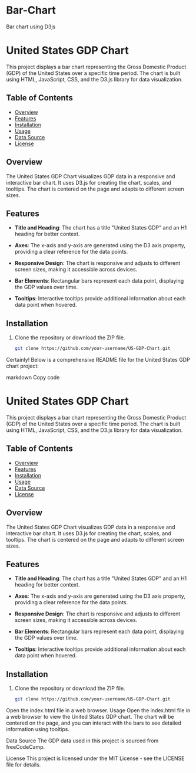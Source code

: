 # Bar-Chart
Bar chart using D3js
# United States GDP Chart

This project displays a bar chart representing the Gross Domestic Product (GDP) of the United States over a specific time period. The chart is built using HTML, JavaScript, CSS, and the D3.js library for data visualization.

## Table of Contents

- [Overview](#overview)
- [Features](#features)
- [Installation](#installation)
- [Usage](#usage)
- [Data Source](#data-source)
- [License](#license)

## Overview

The United States GDP Chart visualizes GDP data in a responsive and interactive bar chart. It uses D3.js for creating the chart, scales, and tooltips. The chart is centered on the page and adapts to different screen sizes.

## Features

- **Title and Heading**: The chart has a title "United States GDP" and an H1 heading for better context.

- **Axes**: The x-axis and y-axis are generated using the D3 axis property, providing a clear reference for the data points.

- **Responsive Design**: The chart is responsive and adjusts to different screen sizes, making it accessible across devices.

- **Bar Elements**: Rectangular bars represent each data point, displaying the GDP values over time.

- **Tooltips**: Interactive tooltips provide additional information about each data point when hovered.

## Installation

1. Clone the repository or download the ZIP file.

   ```bash
   git clone https://github.com/your-username/US-GDP-Chart.git
   
Certainly! Below is a comprehensive README file for the United States GDP chart project:

markdown
Copy code
# United States GDP Chart

This project displays a bar chart representing the Gross Domestic Product (GDP) of the United States over a specific time period. The chart is built using HTML, JavaScript, CSS, and the D3.js library for data visualization.

## Table of Contents

- [Overview](#overview)
- [Features](#features)
- [Installation](#installation)
- [Usage](#usage)
- [Data Source](#data-source)
- [License](#license)

## Overview

The United States GDP Chart visualizes GDP data in a responsive and interactive bar chart. It uses D3.js for creating the chart, scales, and tooltips. The chart is centered on the page and adapts to different screen sizes.

## Features

- **Title and Heading**: The chart has a title "United States GDP" and an H1 heading for better context.

- **Axes**: The x-axis and y-axis are generated using the D3 axis property, providing a clear reference for the data points.

- **Responsive Design**: The chart is responsive and adjusts to different screen sizes, making it accessible across devices.

- **Bar Elements**: Rectangular bars represent each data point, displaying the GDP values over time.

- **Tooltips**: Interactive tooltips provide additional information about each data point when hovered.

## Installation

1. Clone the repository or download the ZIP file.

   ```bash
   git clone https://github.com/your-username/US-GDP-Chart.git
Open the index.html file in a web browser.
Usage
Open the index.html file in a web browser to view the United States GDP chart. The chart will be centered on the page, and you can interact with the bars to see detailed information using tooltips.

Data Source
The GDP data used in this project is sourced from freeCodeCamp.

License
This project is licensed under the MIT License - see the LICENSE file for details.
